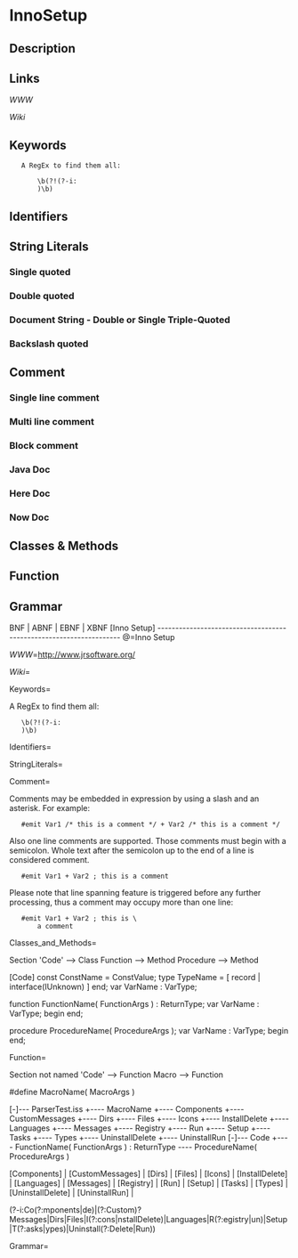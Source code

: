 
# InnoSetup

## Description


## Links

_WWW_

_Wiki_


## Keywords
~~~
   A RegEx to find them all:

       \b(?!(?-i:
       )\b)
~~~


## Identifiers


## String Literals

### Single quoted

### Double quoted

### Document String - Double or Single Triple-Quoted

### Backslash quoted


## Comment

### Single line comment

### Multi line comment

### Block comment

### Java Doc

### Here Doc

### Now Doc


## Classes & Methods


## Function


## Grammar

BNF | ABNF | EBNF | XBNF
[Inno Setup] -------------------------------------------------------------------
@=Inno Setup

_WWW_=http://www.jrsoftware.org/

_Wiki_=

Keywords=

   A RegEx to find them all:

       \b(?!(?-i:
       )\b)

Identifiers=

StringLiterals=

Comment=

   Comments may be embedded in expression by using a slash and an asterisk.
   For example:

       #emit Var1 /* this is a comment */ + Var2 /* this is a comment */

   Also one line comments are supported. Those comments must begin with a
   semicolon. Whole text after the semicolon up to the end of a line is
   considered comment.

       #emit Var1 + Var2 ; this is a comment

   Please note that line spanning feature is triggered before any further
   processing, thus a comment may occupy more than one line:

       #emit Var1 + Var2 ; this is \
           a comment

Classes_and_Methods=

   Section 'Code'  --> Class
   Function        --> Method
   Procedure       --> Method

   [Code]
   const
       ConstName = ConstValue;
   type
       TypeName = [ record | interface(IUnknown) ]
       end;
   var
       VarName : VarType;

   function FunctionName( FunctionArgs ) : ReturnType;
   var
       VarName : VarType;
   begin
   end;

   procedure ProcedureName( ProcedureArgs );
   var
       VarName : VarType;
   begin
   end;

Function=

   Section not named 'Code'    --> Function
   Macro                       --> Function


   #define MacroName( MacroArgs )

   [-]---  ParserTest.iss
        +----  MacroName
        +----  Components
        +----  CustomMessages
        +----  Dirs
        +----  Files
        +----  Icons
        +----  InstallDelete
        +----  Languages
        +----  Messages
        +----  Registry
        +----  Run
        +----  Setup
        +----  Tasks
        +----  Types
        +----  UninstallDelete
        +----  UninstallRun
       [-]---  Code
            +----  FunctionName( FunctionArgs ) : ReturnType
            \----  ProcedureName( ProcedureArgs )

   [Components] | [CustomMessages] | [Dirs] | [Files] | [Icons] | [InstallDelete]
                | [Languages] | [Messages] | [Registry] | [Run] | [Setup] | [Tasks]
                | [Types] | [UninstallDelete] | [UninstallRun] |

   (?-i:Co(?:mponents|de)|(?:Custom)?Messages|Dirs|Files|I(?:cons|nstallDelete)|Languages|R(?:egistry|un)|Setup|T(?:asks|ypes)|Uninstall(?:Delete|Run))

Grammar=

